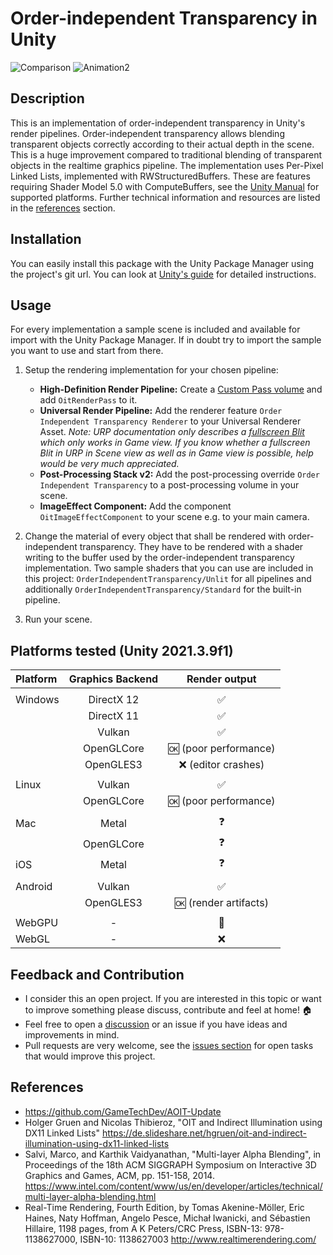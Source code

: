 # Order-independent Transparency in Unity

![Comparison](Screenshots/Comparison.gif) ![Animation2](Screenshots/transparent-statues.gif)

## Description

This is an implementation of order-independent transparency in Unity's render pipelines.
Order-independent transparency allows blending transparent objects correctly according to their actual depth in the
scene.
This is a huge improvement compared to traditional blending of transparent objects in the realtime graphics pipeline.
The implementation uses Per-Pixel Linked Lists, implemented with RWStructuredBuffers.
These are features requiring Shader Model 5.0 with ComputeBuffers, see
the [Unity Manual](https://docs.unity3d.com/Manual/SL-ShaderCompileTargets.html) for supported platforms.
Further technical information and resources are listed in the [references](#References) section.

## Installation

You can easily install this package with the Unity Package Manager using the project's git url. You can look
at [Unity's guide](https://docs.unity3d.com/Manual/upm-ui-giturl.html) for detailed instructions.

## Usage

For every implementation a sample scene is included and available for import with the Unity Package Manager. 
If in doubt try to import the sample you want to use and start from there.

1. Setup the rendering implementation for your chosen pipeline: 
   - **High-Definition Render Pipeline:** Create a [Custom Pass volume](https://docs.unity3d.com/Packages/com.unity.render-pipelines.high-definition@12.1/manual/Custom-Pass-Creating.html) and add `OitRenderPass` to it.
   - **Universal Render Pipeline:** Add the renderer feature `Order Independent Transparency Renderer` to your Universal Renderer Asset. _Note: URP documentation only describes a [fullscreen Blit](https://docs.unity3d.com/Packages/com.unity.render-pipelines.universal@15.0/manual/renderer-features/how-to-fullscreen-blit.html) which only works in Game view. If you know whether a fullscreen Blit in URP in Scene view as well as in Game view is possible, help would be very much appreciated._
   - **Post-Processing Stack v2:** Add the post-processing override `Order Independent Transparency` to a post-processing volume in your scene.
   - **ImageEffect Component:** Add the component `OitImageEffectComponent` to your scene e.g. to your main camera.
   
2. Change the material of every object that shall be rendered with order-independent transparency. They have to be rendered with a shader writing to the buffer used by the order-independent transparency implementation. Two sample shaders that you can use are included in this project: `OrderIndependentTransparency/Unlit` for all pipelines and additionally `OrderIndependentTransparency/Standard` for the built-in pipeline.
   
3. Run your scene.

## Platforms tested (Unity 2021.3.9f1)

| Platform | Graphics Backend |      Render output      |
| :------- | :--------------: |:-----------------------:|
|          |
| Windows  |    DirectX 12    |   :white_check_mark:    |
|          |    DirectX 11    |   :white_check_mark:    |
|          |      Vulkan      |   :white_check_mark:    |
|          |    OpenGLCore    | :ok: (poor performance) |
|          |    OpenGLES3     |  :x: (editor crashes)   |
|          |
| Linux    |      Vulkan      |   :white_check_mark:    |
|          |    OpenGLCore    | :ok: (poor performance) |
|          |
| Mac      |      Metal       |       :question:        |
|          |    OpenGLCore    |       :question:        |
| iOS      |      Metal       |       :question:        |
|          |
| Android  |      Vulkan      |   :white_check_mark:    |
|          |    OpenGLES3     | :ok: (render artifacts) |
|          |
| WebGPU   |        -         |     :crystal_ball:      |
| WebGL    |        -         |           :x:           |

## Feedback and Contribution

- I consider this an open project. If you are interested in this topic or want to improve something please discuss,
  contribute and feel at home! :house:
- Feel free to open a [discussion](https://github.com/happy-turtle/oit-unity/discussions) or an issue if you have ideas
  and improvements in mind.
- Pull requests are very welcome, see the [issues section](https://github.com/happy-turtle/oit-unity/issues) for open
  tasks that would improve this project.
  
## References

- https://github.com/GameTechDev/AOIT-Update
- Holger Gruen and Nicolas Thibieroz, "OIT and Indirect Illumination using DX11 Linked
  Lists" https://de.slideshare.net/hgruen/oit-and-indirect-illumination-using-dx11-linked-lists
- Salvi, Marco, and Karthik Vaidyanathan, "Multi-layer Alpha Blending", in Proceedings of the 18th ACM SIGGRAPH
  Symposium on Interactive 3D Graphics and Games, ACM, pp. 151-158,
    2014. https://www.intel.com/content/www/us/en/developer/articles/technical/multi-layer-alpha-blending.html
- Real-Time Rendering, Fourth Edition, by Tomas Akenine-Möller, Eric Haines, Naty Hoffman, Angelo Pesce, Michał
  Iwanicki, and Sébastien Hillaire, 1198 pages, from A K Peters/CRC Press, ISBN-13: 978-1138627000, ISBN-10:
  1138627003 http://www.realtimerendering.com/
